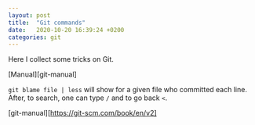 ```yaml
---
layout: post
title:  "Git commands"
date:   2020-10-20 16:39:24 +0200
categories: git
---
```


Here I collect some tricks on Git. 

[Manual][git-manual]

`git blame file | less` will show for a given file who committed each line. After, to search, one can type `/` and to go back `<`.  

[git-manual][https://git-scm.com/book/en/v2]